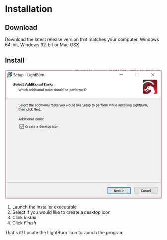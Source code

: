 # Installation

## Download 
Download the latest release version that matches your computer. Windows 64-bit, Windows 32-bit or Mac OSX

## Install
![LightBurn Setup](/img/Setup-1.png)

1. Launch the installer executable
2. Select if you would like to create a desktop icon
3. Click *Install*
4. Click *Finish*

That's it! Locate the LightBurn icon to launch the program